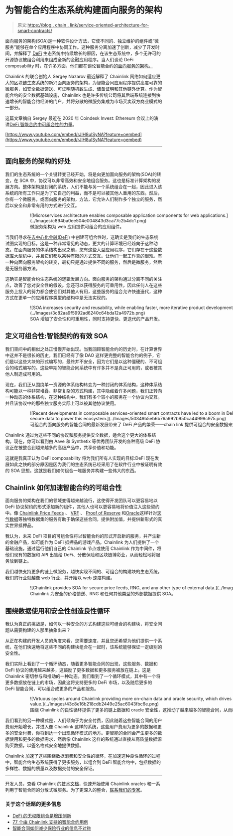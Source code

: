 # 为智能合约生态系统构建面向服务的架构

> 原文:[https://blog . chain . link/service-oriented-architecture-for-smart-contracts/](https://blog.chain.link/service-oriented-architecture-for-smart-contracts/)

面向服务的架构(SOA)是一种软件设计方法，它使不同的、独立维护的组件或“微服务”能够在单个应用程序中协同工作。这种服务分离加速了创新，减少了开发时间，并解释了 [DeFi](https://chain.link/education/defi) 生态系统中持续增长的原因，在该生态系统中，多个无许可的开源协议被组合利用来组成全新的金融应用程序。当人们谈论 DeFi composability 时，在许多方面，他们都在谈论智能合约[的面向服务的架构。](https://chain.link/education/smart-contracts)

Chainlink 的联合创始人 Sergey Nazarov 最近解释了 Chainlink 网络如何适应更大的区块链生态系统的新兴面向服务的架构，为智能合同应用程序提供高度可靠的微服务，如安全数据馈送、可证明随机数生成、[储备证明](https://chain.link/proof-of-reserve)和其他链外计算。作为智能合约的安全数据基础设施，Chainlink 也是许多传统公司将其后端系统连接到快速增长的智能合约经济的门户，并将分散的微服务集成为市场买卖双方商业模式的一部分。

这篇文章摘自 Sergey 最近在 2020 年 Coindesk Invest: Ethereum 会议上的演讲[DeFi 智能合约中可组合性的力量](https://www.youtube.com/watch?v=rJIH8uISyNA&feature=youtu.be)。

[https://www.youtube.com/embed/rJIH8uISyNA?feature=oembed](https://www.youtube.com/embed/rJIH8uISyNA?feature=oembed)

* * *

## 面向服务的架构的好处

我们的生态系统的一个关键转变已经开始，将是向更加面向服务的架构(SOA)的转变，在 SOA 中，协议可以非常高效和安全地组合服务。这也是标准计算架构的发展方向。整体架构是封闭的系统，人们不能与另一个系统组合在一起，因此进入该系统的所有工作只是为了它自己的利益，而不是可以被其他人重用的东西。然后，你有一个微服务，或面向服务的架构，方法，它允许人们制作多个独立的服务，然后以安全和非常有用的方式进行交互。

<figure class="kg-card kg-image-card kg-card-hascaption">

<figure id="attachment_1461" aria-describedby="caption-attachment-1461" style="width: 1000px" class="wp-caption aligncenter">![Microservices architecture enables composable application components for web applications.](../Images/c894ba0ee504e004843d3ca77c2b4dc1.png)

<figcaption id="caption-attachment-1461" class="wp-caption-text">微服务架构为 web 应用提供可组合的应用组件。</figcaption>

</figure>

</figure>

当我们寻求在[去中心化金融(DeFi)](https://blog.chain.link/analyzing-the-defi-ecosystem-and-the-many-ways-chainlink-can-accelerate-adoption/) 中创建可组合性时，这确实是我们的生态系统试图实现的目标。这是一种非常常见的动态，更大的计算环境已经趋向于这种动态。在面向服务的体系结构出现之前，您有这些大型应用程序，它们存在于这些数据库大型机中，并且它们都以某种有限的方式交互。让他们一起工作真的很难。有一种向面向服务架构的转变，最初只是通过提供不同的服务，然后是微服务，然后是无服务器方法。

这确实是智能合约生态系统的逻辑发展方向。面向服务的架构通过分离不同的关注点，改善了您对安全性的假设。您还可以获得服务的可重用性，因此任何人在这些服务上投入的努力都会使它们对其他人有用，这些服务的组合允许快速迭代，这种方式在更单一的应用程序类型的结构中是无法实现的。

<figure class="kg-card kg-image-card kg-card-hascaption">

<figure id="attachment_1460" aria-describedby="caption-attachment-1460" style="width: 1000px" class="wp-caption alignnone">![SOA increases security and reusability, while enabling faster, more iterative product development.](../Images/3c82aa9f5992ad6240c64bda12a4972b.png)

<figcaption id="caption-attachment-1460" class="wp-caption-text">SOA 增加了安全性和可重用性，同时支持更快、更迭代的产品开发。</figcaption>

</figure>

</figure>

## 定义可组合性:智能契约的有效 SOA

我们空间中的相似之处正慢慢开始出现。当我回顾智能合约的历史时，在计算世界中这并不是很长的历史，我们已经有了像 DAO 这样更完整的智能合约的例子，它们是以这些大块的形式编写的，最终并不安全，因为它们是以这种僵硬的、不可组合的格式编写的。这些早期的智能合同系统中有许多并不是真正可用的，或者被其他人制造成可用的。

现在，我们正从围绕单一资源的体系结构转变为一种封闭的体系结构，这种体系结构可能以一种非常堆叠、非常复杂的方式构建，其中隐藏着许多问题，我们正转向一种动态的体系结构，在这种结构中，我们有多个较小的服务在一个协议内交互。并且该协议中的那些独立服务实际上可以被其他协议使用。

<figure class="kg-card kg-image-card kg-card-hascaption">

<figure id="attachment_1459" aria-describedby="caption-attachment-1459" style="width: 1000px" class="wp-caption alignnone">![Recent developments in composable services-oriented smart contracts have led to a boom in DeFi products — Chainlink provides composable secure data to power this ecosystem.](../Images/50349b5eb6b76a992b950ca44999c975.png)

<figcaption id="caption-attachment-1459" class="wp-caption-text">可组合的面向服务的智能合同的最新发展带来了 DeFi 产品的繁荣——chain link 提供可组合的安全数据来推动这一生态系统。</figcaption>

</figure>

</figure>

Chainlink 通过为这些不同的协议和服务提供安全数据，适合这个更大的体系结构。现在，你可以看到由 Aave 和 Synthetix 等优秀团队开发的各种高级 DeFi 协议正在被整合到越来越多的高级产品中，共享价值和功能。

这就是我真正认为 DeFi composability 将为我们所有人实现的目标:DeFi 现在发展如此之快的部分原因是因为我们的生态系统已经采用了在软件行业中被证明有效的 SOA 思想。这就是我们如何组合一堆服务并构建一些伟大的东西。

## Chainlink 如何加速智能合约的可组合性

面向服务的架构在我们的领域变得越来越流行，这使得开发团队可以更容易地以 DeFi 协议契约的形式添加新的组件，其他人也可以更容易地将价值注入这些契约中。像 [Chainlink Price Feeds](https://chain.link/solutions/defi) 、 [VRF](https://blog.chain.link/chainlink-vrf-now-live-on-ethereum-mainnet/) 、 [Proof of Reserve](https://blog.chain.link/chainlink-proof-of-reserve-bringing-transparency-to-defi-collateral/) 和[Oracle](https://chain.link/education/blockchain-oracles)这样针对[天气数据](https://arbolmarket.medium.com/businesses-and-farmers-can-now-hedge-weather-risk-through-the-arbol-platform-and-chainlink-data-d6f36506146c)等独特数据集的服务有助于确保这些合同，提供附加值，并提供新形式的真实世界抵押品。

我认为，未来 DeFi 项目的可组合性将以智能合约的形式开启新的服务，并产生新的金融产品，如可能作为 DeFi 抵押品的游戏产品。Chainlink 为人们提供了一个基础设施，通过运行他们自己的 Chainlink 节点或使用 Chainlink 作为中间件，将他们现有的数据和 API 出售给 DeFi、分散保险和区块链博彩业，从而轻松地将服务放到链上。

我们越快支持更多的链上微服务，越快实现不同的、可组合的构建块的生态系统，我们的行业就越像 web 行业，并开始以 web 速度构建。

<figure class="kg-card kg-image-card kg-card-hascaption">

<figure id="attachment_1458" aria-describedby="caption-attachment-1458" style="width: 1000px" class="wp-caption alignnone">![Chainlink provides SOA for secure price feeds, RNG, and any other type of external data.](../Images/17685d2b74e0a58ae104c6c78f89b922.png)

<figcaption id="caption-attachment-1458" class="wp-caption-text">Chainlink 为安全的价格馈送、RNG 和任何其他类型的外部数据提供 SOA。</figcaption>

</figure>

</figure>

## 围绕数据使用和安全性创造良性循环

我认为真正的挑战是，如何以一种安全的方式构建这些可组合的构建块，将安全问题从需要构建的人那里抽象出来？

从正在构建的开发人员的角度来看，您需要速度，并且您还希望为他们提供一个系统，在他们快速地将这些不同的构建块组合在一起时，该系统能够保证一定级别的安全性。

我们实际上看到了一个循环动态，随着更多智能合同的出现，这些服务、数据和 DeFi 协议的使用越来越多，这鼓励了更多数据和更多服务被放在链上。这是 Chainlink 密切参与和推动的一种动态。我们看到了一个循环模式，其中有一个将更多数据放在链上的市场，因此这将支持更多的 DeFi 市场，以及随后更多的 DeFi 智能合同，可以组合成更多的产品和服务。

<figure class="kg-card kg-image-card kg-card-hascaption">

<figure id="attachment_1457" aria-describedby="caption-attachment-1457" style="width: 1000px" class="wp-caption alignnone">![Virtuous cycles around Chainlink providing more on-chain data and oracle security, which drives increasingly more smart contracts that secure more value.](../Images/43c8e16b218cdb2449e25ac6043fbc6e.png)

<figcaption id="caption-attachment-1457" class="wp-caption-text">围绕 Chainlink 的良性循环提供了更多的链上数据和 oracle 安全性，这推动了越来越多的智能合同，从而确保了更多的价值。</figcaption>

</figure>

</figure>

我们看到的另一种模式是，人们倾向于为安全付费，因此随着这些智能合同的用户费用开始增长，并进入像 Chainlink 这样的系统，这些用户费用为更多的数据和更多的安全付费，你将到达一个出现循环模式的地方。更智能的合同会产生更多的数据使用和更多的数据需求，然后像 Chainlink 这样的系统通过直接从高质量数据源购买数据，以签名格式安全地提供数据。

Chainlink 加速了这些围绕数据消费和安全性的循环，在加速这种良性循环的过程中，智能合约生态系统获得了更多服务，以组合到 DeFi 智能合约中，包括数据的多样性、数据的质量以及数据交付的安全保证。

* * *

开发人员，查看 Chainlink 的[技术文档](https://docs.chain.link/)，快速开始使用 Chainlink oracles 和一系列用于智能合同的分散式微服务。为了更深入的整合，[联系我们的专家](https://chainlink.typeform.com/to/gEwrPO)。

### 关于这个话题的更多信息

*   [DeFi 的无权限组合是增压创新](https://blog.chain.link/defis-permissionless-composability-is-supercharging-innovation/)
*   [77 个由 Chainlink 支持的智能合约用例](https://blog.chain.link/44-ways-to-enhance-your-smart-contract-with-chainlink/)
*   [智能合同如何减少保险行业的信息不对称](https://blog.chain.link/blockchain-insurance/)